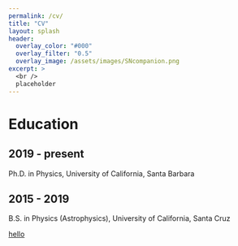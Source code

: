 ```yaml
---
permalink: /cv/
title: "CV"
layout: splash
header:
  overlay_color: "#000"
  overlay_filter: "0.5"
  overlay_image: /assets/images/SNcompanion.png
excerpt: >
  <br />
  placeholder
---
```


# Education

## 2019 - present

Ph.D. in Physics, University of California, Santa Barbara

## 2015 - 2019

B.S. in Physics (Astrophysics), University of California, Santa Cruz

[hello](/assets/CV_Wong.pdf)

<object data="[{{ site.url }}{{ site.baseurl }}/_pdfs/Algebra_I_Reference_Sheet.pdf](https://sunnywong314.github.io/assets/CV_Wong.pdf)" width="1000" height="1000" type="application/pdf"></object>












